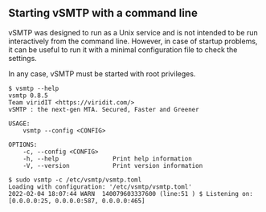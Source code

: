 ## Starting vSMTP with a command line

vSMTP was designed to run as a Unix service and is not intended to be run interactively from the command line. However, in case of startup problems, it can be useful to run it with a minimal configuration file to check the settings.

In any case, vSMTP must be started with root privileges.


```shell
$ vsmtp --help
vsmtp 0.8.5
Team viridIT <https://viridit.com/>
vSMTP : the next-gen MTA. Secured, Faster and Greener

USAGE:
    vsmtp --config <CONFIG>

OPTIONS:
    -c, --config <CONFIG>
    -h, --help               Print help information
    -V, --version            Print version information

```


```shell
$ sudo vsmtp -c /etc/vsmtp/vsmtp.toml
Loading with configuration: '/etc/vsmtp/vsmtp.toml'
2022-02-04 18:07:44 WARN  140079603337600 (line:51 ) $ Listening on: [0.0.0.0:25, 0.0.0.0:587, 0.0.0.0:465]
```

